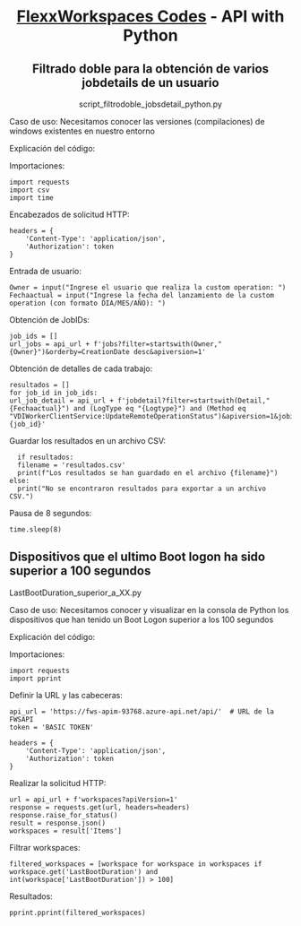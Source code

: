 <div align="center">
  </a>
  <h1><a href="https://github.com/jonysky2023/FlexxWorkspaces_examples/">FlexxWorkspaces Codes</a> - API with Python</h1>

## Filtrado doble para la obtención de varios jobdetails de un usuario
script_filtrodoble_jobsdetail_python.py</div>

Caso de uso:
Necesitamos conocer las versiones (compilaciones) de windows existentes en nuestro entorno 

Explicación del código:

Importaciones:

    import requests
    import csv
    import time

Encabezados de solicitud HTTP:

    headers = {
        'Content-Type': 'application/json',
        'Authorization': token
    }
    
Entrada de usuario:

    Owner = input("Ingrese el usuario que realiza la custom operation: ")
    Fechaactual = input("Ingrese la fecha del lanzamiento de la custom operation (con formato DIA/MES/AÑO): ")

Obtención de JobIDs:

    job_ids = []
    url_jobs = api_url + f'jobs?filter=startswith(Owner,"{Owner}")&orderby=CreationDate desc&apiversion=1'
    
Obtención de detalles de cada trabajo:

    resultados = []
    for job_id in job_ids:
    url_job_detail = api_url + f'jobdetail?filter=startswith(Detail,"{Fechaactual}") and (LogType eq "{Logtype}") and (Method eq "VDIWorkerClientService:UpdateRemoteOperationStatus")&apiversion=1&jobid={job_id}'

Guardar los resultados en un archivo CSV:

      if resultados:
      filename = 'resultados.csv'
      print(f"Los resultados se han guardado en el archivo {filename}")
    else:
      print("No se encontraron resultados para exportar a un archivo CSV.")

Pausa de 8 segundos:

    time.sleep(8)

## Dispositivos que el ultimo Boot logon ha sido superior a 100 segundos
LastBootDuration_superior_a_XX.py</div>

Caso de uso:
Necesitamos conocer y visualizar en la consola de Python los dispositivos que han tenido un Boot Logon superior a los 100 segundos

Explicación del código:

Importaciones:

    import requests
    import pprint

Definir la URL y las cabeceras:

    api_url = 'https://fws-apim-93768.azure-api.net/api/'  # URL de la FWSAPI
    token = 'BASIC TOKEN'

    headers = {
        'Content-Type': 'application/json',
        'Authorization': token
    }

Realizar la solicitud HTTP:

    url = api_url + f'workspaces?apiVersion=1'  
    response = requests.get(url, headers=headers)
    response.raise_for_status()
    result = response.json()
    workspaces = result['Items']

Filtrar workspaces:

    filtered_workspaces = [workspace for workspace in workspaces if workspace.get('LastBootDuration') and int(workspace['LastBootDuration']) > 100]

Resultados:

    pprint.pprint(filtered_workspaces)

    
